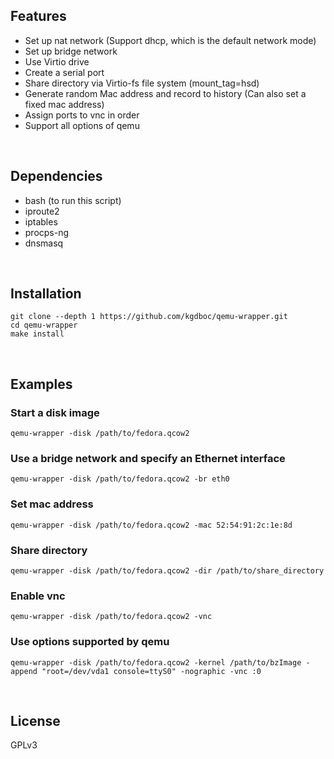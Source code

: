 ## Features
* Set up nat network (Support dhcp, which is the default network mode)
* Set up bridge network
* Use Virtio drive
* Create a serial port
* Share directory via Virtio-fs file system (mount_tag=hsd)
* Generate random Mac address and record to history (Can also set a fixed mac address)
* Assign ports to vnc in order
* Support all options of qemu
<br/>

## Dependencies
* bash (to run this script)
* iproute2
* iptables
* procps-ng
* dnsmasq
<br/>

## Installation
    git clone --depth 1 https://github.com/kgdboc/qemu-wrapper.git
    cd qemu-wrapper
    make install
<br/>


## Examples
### Start a disk image
    qemu-wrapper -disk /path/to/fedora.qcow2

### Use a bridge network and specify an Ethernet interface 
    qemu-wrapper -disk /path/to/fedora.qcow2 -br eth0

### Set mac address
    qemu-wrapper -disk /path/to/fedora.qcow2 -mac 52:54:91:2c:1e:8d

### Share directory
    qemu-wrapper -disk /path/to/fedora.qcow2 -dir /path/to/share_directory

### Enable vnc
    qemu-wrapper -disk /path/to/fedora.qcow2 -vnc

### Use options supported by qemu
    qemu-wrapper -disk /path/to/fedora.qcow2 -kernel /path/to/bzImage -append "root=/dev/vda1 console=ttyS0" -nographic -vnc :0
<br/>

## License
GPLv3
